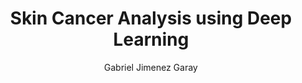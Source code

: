 ---
paperId: 5
author: Gabriel Jimenez Garay
publicationauthor: Jimenez Garay, G.
title: Skin Cancer Analysis using Deep Learning
pdf: Poster_Jimenez_Gabriel.pdf
poster: --
alt: --
type: Poster
topic: Medical Imaging
link: https://research.latinxinai.org/papers/neurips/2019/pdf/Poster_Jimenez_Gabriel.pdf
conference: neurips
year: 2019
tags: neurips-2019
location: Vancouver, Canada
---